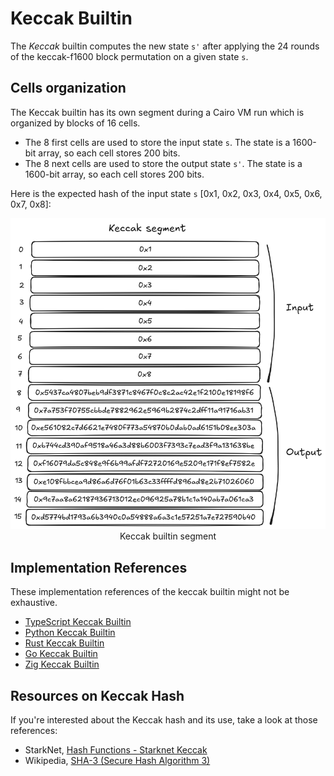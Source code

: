 # Keccak Builtin

The _Keccak_ builtin computes the new state `s'` after applying the 24 rounds of the keccak-f1600 block permutation on a given state `s`.

## Cells organization

The Keccak builtin has its own segment during a Cairo VM run which is organized by blocks of 16 cells.

- The 8 first cells are used to store the input state `s`. The state is a 1600-bit array, so each cell stores 200 bits.
- The 8 next cells are used to store the output state `s'`. The state is a 1600-bit array, so each cell stores 200 bits.

Here is the expected hash of the input state `s` [0x1, 0x2, 0x3, 0x4, 0x5, 0x6, 0x7, 0x8]:

<div align="center">
  <img src="keccak-segment.png" alt="keccak builtin segment"/>
</div>
<div align="center">
  <span class="caption">Keccak builtin segment</span>
</div>

## Implementation References

These implementation references of the keccak builtin might not be exhaustive.

- [TypeScript Keccak Builtin](https://github.com/kkrt-labs/cairo-vm-ts/blob/58fd07d81cff4a4bb45c30ab99976ba66f0576ad/src/builtins/keccak.ts)
- [Python Keccak Builtin](https://github.com/starkware-libs/cairo-lang/blob/0e4dab8a6065d80d1c726394f5d9d23cb451706a/src/starkware/cairo/lang/builtins/keccak/keccak_builtin_runner.py)
- [Rust Keccak Builtin](https://github.com/lambdaclass/cairo-vm/blob/41476335884bf600b62995f0c005be7d384eaec5/vm/src/vm/runners/builtin_runner/keccak.rs)
- [Go Keccak Builtin](https://github.com/NethermindEth/cairo-vm-go/blob/dc02d614497f5e59818313e02d2d2f321941cbfa/pkg/vm/builtins/keccak.go)
- [Zig Keccak Builtin](https://github.com/keep-starknet-strange/ziggy-starkdust/blob/55d83e61968336f6be93486d7acf8530ba868d7e/src/vm/builtins/builtin_runner/keccak.zig)

## Resources on Keccak Hash

If you're interested about the Keccak hash and its use, take a look at those references:

- StarkNet, [Hash Functions - Starknet Keccak](https://docs.starknet.io/architecture-and-concepts/cryptography/hash-functions/#starknet_keccak)
- Wikipedia, [SHA-3 (Secure Hash Algorithm 3)](https://en.wikipedia.org/wiki/SHA-3)
